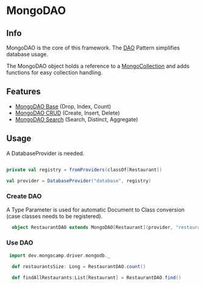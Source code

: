 # MongoDAO

## Info

MongoDAO is the core of this framework.  The [DAO](https://en.wikipedia.org/wiki/Data_access_object) Pattern simplifies database usage.

The MongoDAO object holds a reference to a [MongoCollection](http://mongodb.github.io/mongo-scala-driver/2.3/scaladoc/org/mongodb/scala/MongoCollection.html) and adds functions for easy collection handling.


## Features

* [MongoDAO Base](base.md) (Drop, Index, Count)
* [MongoDAO CRUD](crud.md) (Create, Insert, Delete)
* [MongoDAO Search](search.md) (Search, Distinct, Aggregate)

## Usage

A DatabaseProvider is needed.

```scala

private val registry = fromProviders(classOf[Restaurant])

val provider = DatabaseProvider("database", registry)
```

### Create DAO

A Type Parameter is used for automatic Document to Class conversion (case classes needs to be registered).

```scala
  object RestaurantDAO extends MongoDAO[Restaurant](provider, "restaurants")
```

### Use DAO

```scala
 import dev.mongocamp.driver.mongodb._

  def restaurantsSize: Long = RestaurantDAO.count()

  def findAllRestaurants:List[Restaurant] = RestaurantDAO.find()
```
